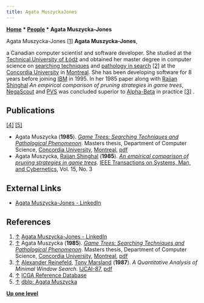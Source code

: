 ```yaml
---
title: Agata MuszyckaJones
---
```

**[Home](Home "Home") * [People](People "People") * Agata Muszycka-Jones**

[](https://www.linkedin.com/in/agata-muszycka-jones-55194569/) Agata Muszycka-Jones <a id="cite-note-1" href="#cite-ref-1">[1]</a>
**Agata Muszycka-Jones**,

a Canadian computer scientist and software developer. She studied at the [Technical University of Łódź](Technical_University_of_%C5%81%C3%B3d%C5%BA "Technical University of Łódź") and obtained her master degree in computer science on [searching techniques](Search "Search") and [pathology in search](Search_Pathology "Search Pathology") <a id="cite-note-2" href="#cite-ref-2">[2]</a> at the [Concordia University](https://en.wikipedia.org/wiki/Concordia_University) in [Montreal](https://en.wikipedia.org/wiki/Montreal).
She has been developing software for 8 years before joining [IBM](index.php?title=IBM&action=edit&redlink=1 "IBM (page does not exist)") in 1995. In her 1985 paper along with [Rajjan Shinghal](Rajjan_Shinghal "Rajjan Shinghal") *An empirical comparison of pruning strategies in game trees*, [NegaScout](NegaScout "NegaScout") and [PVS](Principal_Variation_Search "Principal Variation Search") was concluded superior to [Alpha-Beta](Alpha-Beta "Alpha-Beta") in practice <a id="cite-note-3" href="#cite-ref-3">[3]</a> .

## Publications

<a id="cite-note-4" href="#cite-ref-4">[4]</a> <a id="cite-note-5" href="#cite-ref-5">[5]</a>

- Agata Muszycka (**1985**). *[Game Trees: Searching Techniques and Pathological Phenomenon](https://spectrum.library.concordia.ca/3343/)*. Masters thesis, Department of Computer Science, [Concordia University](https://en.wikipedia.org/wiki/Concordia_University), [Montreal](https://en.wikipedia.org/wiki/Montreal), [pdf](http://spectrum.library.concordia.ca/3343/1/ML23125.pdf)
- Agata Muszycka, [Rajjan Shinghal](Rajjan_Shinghal "Rajjan Shinghal") (**1985**). *[An empirical comparison of pruning strategies in game trees](https://www.semanticscholar.org/paper/An-empirical-comparison-of-pruning-strategies-in-Muszycka-Shinghal/55ded821c44538929f02c1efd665e748bb39afba)*. [IEEE Transactions on Systems, Man, and Cybernetics](IEEE#SMC "IEEE"), Vol. 15, No. 3

## External Links

- [Agata Muszycka-Jones - LinkedIn](https://www.linkedin.com/in/agata-muszycka-jones-55194569/)

## References

1. <a id="cite-ref-1" href="#cite-note-1">↑</a> [Agata Muszycka-Jones - LinkedIn](https://www.linkedin.com/in/agata-muszycka-jones-55194569/)
1. <a id="cite-ref-2" href="#cite-note-2">↑</a> Agata Muszycka (**1985**). *[Game Trees: Searching Techniques and Pathological Phenomenon](https://spectrum.library.concordia.ca/3343/)*. Masters thesis, Department of Computer Science, [Concordia University](https://en.wikipedia.org/wiki/Concordia_University), [Montreal](https://en.wikipedia.org/wiki/Montreal), [pdf](http://spectrum.library.concordia.ca/3343/1/ML23125.pdf)
1. <a id="cite-ref-3" href="#cite-note-3">↑</a> [Alexander Reinefeld](Alexander_Reinefeld "Alexander Reinefeld"), [Tony Marsland](Tony_Marsland "Tony Marsland") (**1987**). *A Quantitative Analysis of Minimal Window Search.* [IJCAI-87](Conferences#IJCAI1987 "Conferences"), [pdf](http://webdocs.cs.ualberta.ca/~tony/OldPapers/ijcai87.pdf)
1. <a id="cite-ref-4" href="#cite-note-4">↑</a> [ICGA Reference Database](ICGA_Journal#RefDB "ICGA Journal")
1. <a id="cite-ref-5" href="#cite-note-5">↑</a> [dblp: Agata Muszycka](https://dblp.uni-trier.de/pers/hd/m/Muszycka:Agata)

**[Up one level](People "People")**

